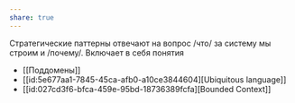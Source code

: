 ```yaml
---
share: true
---
```


Стратегические паттерны отвечают на вопрос /что/ за систему мы строим и /почему/.
Включает в себя понятия

- [[Поддомены]]
- [[id:5e677aa1-7845-45ca-afb0-a10ce3844604][Ubiquitous language]]
- [[id:027cd3f6-bfca-459e-95bd-18736389fcfa][Bounded Context]]
